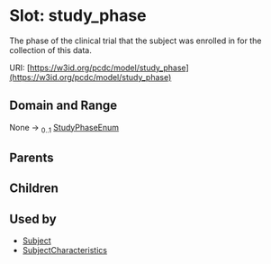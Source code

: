 
# Slot: study_phase


The phase of the clinical trial that the subject was enrolled in for the collection of this data.

URI: [https://w3id.org/pcdc/model/study_phase](https://w3id.org/pcdc/model/study_phase)


## Domain and Range

None &#8594;  <sub>0..1</sub> [StudyPhaseEnum](StudyPhaseEnum.md)

## Parents


## Children


## Used by

 * [Subject](Subject.md)
 * [SubjectCharacteristics](SubjectCharacteristics.md)
